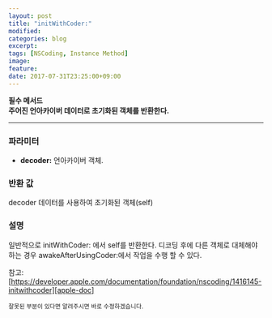```yaml
---
layout: post
title: "initWithCoder:"
modified:
categories: blog
excerpt:
tags: [NSCoding, Instance Method]
image:
feature:
date: 2017-07-31T23:25:00+09:00
---
```


**필수 메서드** <br>
**주어진 언아카이버 데이터로 초기화된 객체를 반환한다.**

---

### 파라미터
 - **decoder:** 언아카이버 객체.

### 반환 값
decoder 데이터를 사용하여 초기화된 객체(self)

### 설명
일반적으로 initWithCoder: 에서 self를 반환한다. 디코딩 후에 다른 객체로 대체해야하는 경우 awakeAfterUsingCoder:에서 작업을 수행 할 수 있다.

참고: [https://developer.apple.com/documentation/foundation/nscoding/1416145-initwithcoder][apple-doc]

<sub>잘못된 부분이 있다면 알려주시면 바로 수정하겠습니다.</sub>

[apple-doc]: https://developer.apple.com/documentation/foundation/nscoding/1416145-initwithcoder